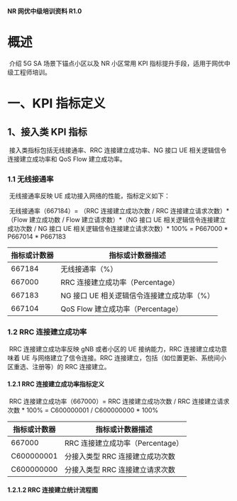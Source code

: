 **NR 网优中级培训资料 R1.0**

# 概述

​	介绍 5G SA 场景下锚点小区以及 NR 小区常用 KPI 指标提升手段，适用于网优中级工程师培训。

# 一、KPI 指标定义

## 1、接入类 KPI 指标

​	接入类指标包括无线接通率、RRC 连接建立成功率、NG 接口 UE 相关逻辑信令连接建立成功率和 QoS Flow 建立成功率。

### 1.1 无线接通率

​	无线接通率反映 UE 成功接入网络的性能，指标定义如下：

​	无线接通率（667184）= （RRC 连接建立成功次数 / RRC 连接建立请求次数）\*（Flow 建立成功数 / Flow 建立请求数）\*（NG 接口 UE 相关逻辑信令连接建立成功次数 / NG 接口 UE 相关逻辑信令连接建立请求次数）\* 100% = P667000 \* P667014 \* P667183

| 指标或计数器 | 指标或计数器描述                           |
| ------------ | ------------------------------------------ |
| 667184       | 无线接通率（%）                            |
| 667000       | RRC 连接建立成功率（Percentage）           |
| 667183       | NG 接口 UE 相关逻辑信令连接建立成功率（%） |
| 667104       | QoS Flow 建立成功率（Percentage）          |

### 1.2 RRC 连接建立成功率

​	RRC 连接建立成功率反映 gNB 或者小区的 UE 接纳能力，RRC 连接建立成功意味着 UE 与网络建立了信令连接。RRC 连接建立，包括（如位置更新、系统间小区重选、注册等）的 RRC 连接建立。

#### 1.2.1 RRC 连接建立成功率指标定义

​	RRC 连接建立成功率（667000）= RRC 连接建立成功次数 / RRC 连接建立请求次数 \* 100% = C600000001 / C600000000 \* 100%

| 指标或计数器 | 指标或计数器描述                 |
| ------------ | -------------------------------- |
| 667000       | RRC 连接建立成功率（Percentage） |
| C600000001   | 分接入类型 RRC 连接建立成功次数  |
| C600000000   | 分接入类型 RRC 连接建立请求次数  |

#### 1.2.1.2 RRC 连接建立统计流程图

